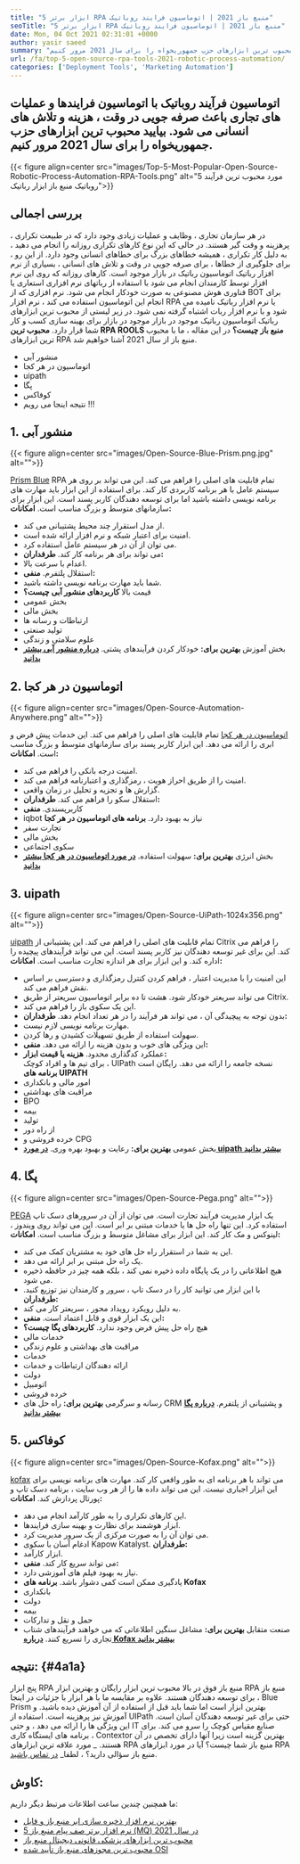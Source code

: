 ```yaml
---
title: "5 ابزار برتر RPA منبع باز 2021 | اتوماسیون فرایند روباتیک" 
seoTitle: "5 ابزار برتر RPA منبع باز 2021 | اتوماسیون فرایند روباتیک" 
date: Mon, 04 Oct 2021 02:31:01 +0000
author: yasir saeed
summary: "اتوماسیون فرآیند رباتیک با اتوماسیون فرایندها و عملیات های تجاری باعث صرفه جویی در وقت ، هزینه و تلاش های انسانی می شود. بیایید محبوب ترین ابزارهای حزب جمهوریخواه را برای سال 2021 مرور کنیم." 
url: /fa/top-5-open-source-rpa-tools-2021-robotic-process-automation/
categories: ['Deployment Tools', 'Marketing Automation']
---
```


## اتوماسیون فرآیند روباتیک با اتوماسیون فرایندها و عملیات های تجاری باعث صرفه جویی در وقت ، هزینه و تلاش های انسانی می شود. بیایید محبوب ترین ابزارهای حزب جمهوریخواه را برای سال 2021 مرور کنیم.

{{< figure align=center src="images/Top-5-Most-Popular-Open-Source-Robotic-Process-Automation-RPA-Tools.png" alt="5 مورد محبوب ترین فرآیند روباتیک منبع باز ابزار رباتیک">}}


## **بررسی اجمالی** 
در هر سازمان تجاری ، وظایف و عملیات زیادی وجود دارد که در طبیعت تکراری ، پرهزینه و وقت گیر هستند. در حالی که این نوع کارهای تکراری روزانه را انجام می دهید ، به دلیل کار تکراری ، همیشه خطاهای بزرگ برای خطاهای انسانی وجود دارد. از این رو ، برای جلوگیری از خطاها ، برای صرفه جویی در وقت و تلاش های انسانی ، بسیاری از نرم افزار رباتیک اتوماسیون رباتیک در بازار موجود است.
کارهای روزانه که روی این نرم افزار توسط کارمندان انجام می شود با استفاده از رباتهای نرم افزاری استعاری یا فناوری هوش مصنوعی به صورت خودکار انجام می شود. نرم افزاری که از BOT برای انجام این اتوماسیون استفاده می کند ، نرم افزار RPA یا نرم افزار رباتیک نامیده می شود و با نرم افزار ربات اشتباه گرفته نمی شود. در زیر لیستی از محبوب ترین ابزارهای رباتیک اتوماسیون رباتیک موجود در بازار موجود در بازار برای بهینه سازی کسب و کار شما قرار دارد.
**محبوب ترین RPA ROOLS منبع باز چیست؟** در این مقاله ، ما با محبوب ترین ابزارهای RPA منبع باز از سال 2021 آشنا خواهیم شد.
  * منشور آبی
  * اتوماسیون در هر کجا
  * uipath
  * پگا
  * کوفاکس
  * نتیجه
اینجا می رویم !!!

## 1. منشور آبی

{{< figure align=center src="images/Open-Source-Blue-Prism.png.jpg" alt="">}}

[Prism Blue][1] RPA تمام قابلیت های اصلی را فراهم می کند. این می تواند بر روی هر سیستم عامل با هر برنامه کاربردی کار کند. برای استفاده از این ابزار باید مهارت های برنامه نویسی داشته باشید اما برای توسعه دهندگان کاربر پسند است. این ابزار برای سازمانهای متوسط ​​و بزرگ مناسب است.
**امکانات:** 
  * از مدل استقرار چند محیط پشتیبانی می کند.
  * امنیت برای اعتبار شبکه و نرم افزار ارائه شده است.
  * می توان از آن در هر سیستم عامل استفاده کرد.
  * می تواند برای هر برنامه کار کند.
**طرفداران:** 
  * اعدام با سرعت بالا.
  * استقلال پلتفرم.
**منفی:**  
  * شما باید مهارت برنامه نویسی داشته باشید.
  * قیمت بالا
**کاربردهای منشور آبی چیست؟** 
  * بخش عمومی
  * بخش مالی
  * ارتباطات و رسانه ها
  * تولید صنعتی
  * علوم سلامتی و زندگی
  * بخش آموزش
**بهترین برای:**  خودکار کردن فرآیندهای پشتی.
**[درباره منشور آبی بیشتر بدانید][1]**

## 2. اتوماسیون در هر کجا

{{< figure align=center src="images/Open-Source-Automation-Anywhere.png" alt="">}}

[اتوماسیون در هر کجا][2] تمام قابلیت های اصلی را فراهم می کند. این خدمات پیش فرض و ابری را ارائه می دهد. این ابزار کاربر پسند برای سازمانهای متوسط ​​و بزرگ مناسب است.
**امکانات:** 
  * امنیت درجه بانکی را فراهم می کند.
  * امنیت را از طریق احراز هویت ، رمزگذاری و اعتبارنامه فراهم می کند.
  * گزارش ها و تجزیه و تحلیل در زمان واقعی.
  * استقلال سکو را فراهم می کند.
**طرفداران:** 
  * کاربرپسندی.
**منفی** 
  * iqbot نیاز به بهبود دارد.
**برنامه های اتوماسیون در هر کجا** 
  * تجارت سفر
  * بخش مالی
  * سکوی اجتماعی
  * بخش انرژی
**بهترین برای:**  سهولت استفاده.
**[در مورد اتوماسیون در هر کجا بیشتر بدانید][2]**

## 3. uipath

{{< figure align=center src="images/Open-Source-UiPath-1024x356.png" alt="">}}

[uipath][3] تمام قابلیت های اصلی را فراهم می کند. این پشتیبانی از Citrix را فراهم می کند. این برای غیر توسعه دهندگان نیز کاربر پسند است. این می تواند فرآیندهای پیچیده را اداره کند. و این ابزار برای هر اندازه تجارت مناسب است.
**امکانات:** 
  * این امنیت را با مدیریت اعتبار ، فراهم کردن کنترل رمزگذاری و دسترسی بر اساس نقش فراهم می کند.
  * می تواند سریعتر خودکار شود. هشت تا ده برابر اتوماسیون سریعتر از طریق Citrix.
  * این یک سکوی باز را فراهم می کند.
  * بدون توجه به پیچیدگی آن ، می تواند هر فرآیند را در هر تعداد انجام دهد.
**طرفداران:** 
  * مهارت برنامه نویسی لازم نیست.
  * سهولت استفاده از طریق تسهیلات کشیدن و رها کردن.
  * این ویژگی های خوب و بدون هزینه را ارائه می دهد.
**منفی:**  
  * عملکرد کدگذاری محدود.
**هزینه یا قیمت ابزار:**  
برای تیم ها و افراد کوچک ، UIPath نسخه جامعه را ارائه می دهد. رایگان است
**برنامه های UIPATH** 
  * امور مالی و بانکداری
  * مراقبت های بهداشتی
  * BPO
  * بیمه
  * تولید
  * از راه دور
  * خرده فروشی و CPG
  * بخش عمومی
**بهترین برای:**  رعایت و بهبود بهره وری.
**[در مورد uipath بیشتر بدانید][3]**

## 4. پگا

{{< figure align=center src="images/Open-Source-Pega.png" alt="">}}

[PEGA][4] یک ابزار مدیریت فرآیند تجارت است. می توان از آن در سرورهای دسک تاپ استفاده کرد. این تنها راه حل ها یا خدمات مبتنی بر ابر است. این می تواند روی ویندوز ، لینوکس و مک کار کند. این ابزار برای مشاغل متوسط ​​و بزرگ مناسب است.
**امکانات:** 
  * این به شما در استقرار راه حل های خود به مشتریان کمک می کند.
  * یک راه حل مبتنی بر ابر ارائه می دهد.
  * هیچ اطلاعاتی را در یک پایگاه داده ذخیره نمی کند ، بلکه همه چیز در حافظه ذخیره می شود.
  * با این ابزار می توانید کار را در دسک تاپ ، سرور و کارمندان نیز توزیع کنید.
**طرفداران:** 
  * به دلیل رویکرد رویداد محور ، سریعتر کار می کند.
  * این یک ابزار قوی و قابل اعتماد است.
**منفی:**  
  * هیچ راه حل پیش فرض وجود ندارد.
**کاربردهای پگا چیست؟** 
  * خدمات مالی
  * مراقبت های بهداشتی و علوم زندگی
  * خدمات
  * ارائه دهندگان ارتباطات و خدمات
  * دولت
  * اتومبیل
  * خرده فروشی
  * رسانه و سرگرمی
**بهترین برای:**  راه حل های CRM و پشتیبانی از پلتفرم.
**[درباره پگا بیشتر بدانید][4]**

## 5. کوفاکس

{{< figure align=center src="images/Open-Source-Kofax.png" alt="">}}

[kofax][5] می تواند با هر برنامه ای به طور واقعی کار کند. مهارت های برنامه نویسی برای این ابزار اجباری نیست. این می تواند داده ها را از هر وب سایت ، برنامه دسک تاپ و پورتال پردازش کند.
**امکانات:** 
  * این کارهای تکراری را به طور کارآمد انجام می دهد.
  * ابزار هوشمند برای نظارت و بهینه سازی فرایندها.
  * می توان آن را به صورت مرکزی از یک سرور مدیریت کرد.
  * ادغام آسان با سکوی Kapow Katalyst.
**طرفداران:** 
  * ابزار کارآمد.
  * می تواند سریع کار کند.
**منفی:**  
  * نیاز به بهبود فیلم های آموزشی دارد.
  * یادگیری ممکن است کمی دشوار باشد.
**برنامه های Kofax** 
  * بانکداری
  * دولت
  * بیمه
  * حمل و نقل و تدارکات
  * صنعت متقابل
**بهترین برای:**  مشاغل سنگین اطلاعاتی که می خواهند فرآیندهای شتاب تجاری را تسریع کنند.
**[درباره Kofax بیشتر بدانید][5]**

## **نتیجه:**  {#4a1a}

پنج ابزار RPA منبع باز فوق در بالا محبوب ترین ابزار رایگان و بهترین ابزار RPA منبع باز برای توسعه دهندگان هستند. علاوه بر مقایسه ما با هر ابزار با جزئیات در اینجا ، Blue Prism بهترین ابزار است اما شما باید قبل از استفاده از آن آموزش دیده باشید. و آموزش نیز پرهزینه است. استفاده از UIPath حتی برای غیر توسعه دهندگان آسان است. این ویژگی ها را ارائه می دهد ، و حتی IT صنایع مقیاس کوچک را سرو می کند. برای برنامه های ایستگاه کاری ، Contextor بهترین گزینه است زیرا آنها دارای تخصص در آن هستند.
_ مورد علاقه ترین ابزارهای RPA منبع باز شما چیست؟ آیا در مورد ابزارهای RPA منبع باز سؤالی دارید؟ ، لطفا_ [در تماس باشید][6].

## کاوش:
ما همچنین چندین ساعت اطلاعات مرتبط دیگر داریم:
  * [بهترین نرم افزار ذخیره سازی ابر منبع باز و فایل][7]
  * [5 نرم افزار برتر صف پیام منبع باز (MQ) در سال 2021][8]
  * [محبوب ترین ابزارهای پزشکی قانونی دیجیتال منبع باز][9]
  * [محبوب ترین مجوزهای منبع باز تأیید شده OSI][10]



[1]: https://www.blueprism.com/
[2]: https://www.automationanywhere.com/
[3]: https://www.uipath.com/
[4]: https://www.pega.com/
[5]: https://www.kofax.com/
[6]: mailto:yasir.saeed@aspose.com
[7]: https://products.containerize.com/backup-and-sync/
[8]: https://blog.containerize.com/message-queue-software/top-5-open-source-message-queue-software-in-2021/
[9]: https://blog.containerize.com/digital-forensic-tools/top-5-open-source-digital-forensic-tools-in-2021/
[10]: https://blog.containerize.com/licenses-standards/top-5-most-popular-osi-approved-open-source-licenses-of-2021/
